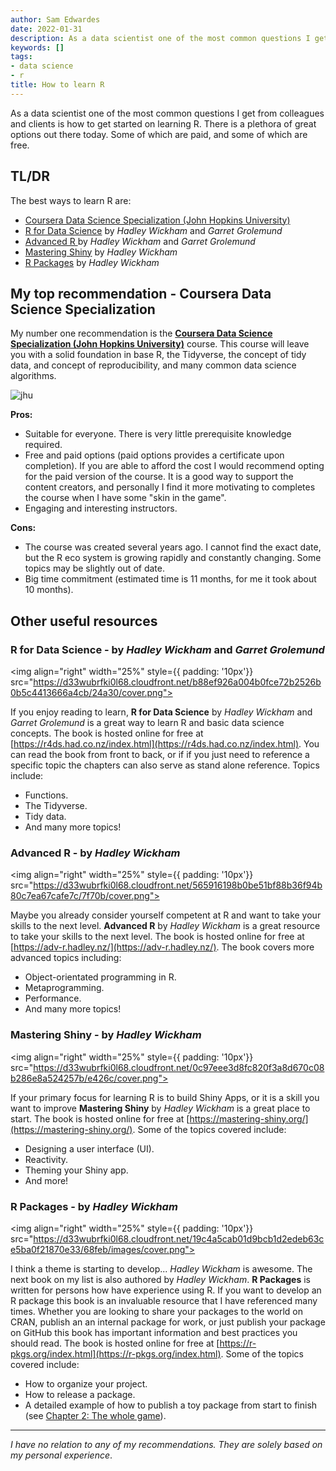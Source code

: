 ```yaml
---
author: Sam Edwardes
date: 2022-01-31
description: As a data scientist one of the most common questions I get from colleagues and clients is how to get started on learning R. There is a plethora of great options out there today. Some of which are paid, and some of which are free.
keywords: []
tags:
- data science
- r
title: How to learn R
---
```


As a data scientist one of the most common questions I get from colleagues and clients is how to get started on learning R. There is a plethora of great options out there today. Some of which are paid, and some of which are free.

## TL/DR

The best ways to learn R are:

- [Coursera Data Science Specialization (John Hopkins University)](https://www.coursera.org/specializations/jhu-data-science)
- [R for Data Science](https://r4ds.had.co.nz/) by *Hadley Wickham* and *Garret Grolemund*
- [Advanced R ](https://adv-r.hadley.nz/index.html) by *Hadley Wickham* and *Garret Grolemund*
- [Mastering Shiny](https://mastering-shiny.org/) by *Hadley Wickham*
- [R Packages](https://r-pkgs.org/index.html) by *Hadley Wickham*

## My top recommendation - Coursera Data Science Specialization

My number one recommendation is the **[Coursera Data Science Specialization (John Hopkins University)](https://www.coursera.org/specializations/jhu-data-science)** course. This course will leave you with a solid foundation in base R, the Tidyverse, the concept of tidy data, and concept of reproducibility, and many common data science algorithms.

![jhu](https://imgur.com/G2DGzKC.png)

**Pros:**

- Suitable for everyone. There is very little prerequisite knowledge required.
- Free and paid options (paid options provides a certificate upon completion). If you are able to afford the cost I would recommend opting for the paid version of the course. It is a good way to support the content creators, and personally I find it more motivating to completes the course when I have some "skin in the game".
- Engaging and interesting instructors.

**Cons:**

- The course was created several years ago. I cannot find the exact date, but the R eco system is growing rapidly and constantly changing. Some topics may be slightly out of date.
- Big time commitment (estimated time is 11 months, for me it took about 10 months).

## Other useful resources

### R for Data Science - by *Hadley Wickham* and *Garret Grolemund*

<img align="right" width="25%" style={{ padding: '10px'}} src="https://d33wubrfki0l68.cloudfront.net/b88ef926a004b0fce72b2526b0b5c4413666a4cb/24a30/cover.png"></img>

If you enjoy reading to learn, **R for Data Science** by *Hadley Wickham* and *Garret Grolemund* is a great way to learn R and basic data science concepts. The book is hosted online for free at [https://r4ds.had.co.nz/index.html](https://r4ds.had.co.nz/index.html). You can read the book from front to back, or if if you just need to reference a specific topic the chapters can also serve as stand alone reference. Topics include:

- Functions.
- The Tidyverse.
- Tidy data.
- And many more topics!

<div style={{ clear: 'both'}}></div>

### Advanced R - by *Hadley Wickham*

<img align="right" width="25%" style={{ padding: '10px'}} src="https://d33wubrfki0l68.cloudfront.net/565916198b0be51bf88b36f94b80c7ea67cafe7c/7f70b/cover.png"></img>

Maybe you already consider yourself competent at R and want to take your skills to the next level. **Advanced R** by *Hadley Wickham* is a great resource to take your skills to the next level. The book is hosted online for free at [https://adv-r.hadley.nz/](https://adv-r.hadley.nz/). The book covers  more advanced topics including:

- Object-orientated programming in R.
- Metaprogramming.
- Performance.
- And many more topics!

<div style={{ clear: 'both'}}></div>

### Mastering Shiny - by *Hadley Wickham*

<img align="right" width="25%" style={{ padding: '10px'}} src="https://d33wubrfki0l68.cloudfront.net/0c97eee3d8fc820f3a8d670c08b286e8a524257b/e426c/cover.png"></img>

If your primary focus for learning R is to build Shiny Apps, or it is a skill you want to improve **Mastering Shiny** by *Hadley Wickham* is a great place to start. The book is hosted online for free at [https://mastering-shiny.org/](https://mastering-shiny.org/). Some of the topics covered include:

- Designing a user interface (UI).
- Reactivity.
- Theming your Shiny app.
- And more!

<div style={{ clear: 'both'}}></div>

### R Packages - by *Hadley Wickham*

<img align="right" width="25%" style={{ padding: '10px'}} src="https://d33wubrfki0l68.cloudfront.net/19c4a5cab01d9bcb1d2edeb63ce5ba0f21870e33/68feb/images/cover.png"></img>

I think a theme is starting to develop... *Hadley Wickham* is awesome. The next book on my list is also authored by *Hadley Wickham*. **R Packages** is written for persons how have experience using R. If you want to develop an R package this book is an invaluable resource that I have referenced many times. Whether you are looking to share your packages to the world on CRAN, publish an an internal package for work, or just publish your package on GitHub this book has important information and best practices you should read. The book is hosted online for free at [https://r-pkgs.org/index.html](https://r-pkgs.org/index.html). Some of the topics covered include:

- How to organize your project.
- How to release a package.
- A detailed example of how to publish a toy package from start to finish (see [Chapter 2: The whole game](https://r-pkgs.org/whole-game.html)).

<div style={{ clear: 'both'}}></div>

<hr></hr>

*I have no relation to any of my recommendations. They are solely based on my personal experience*.
